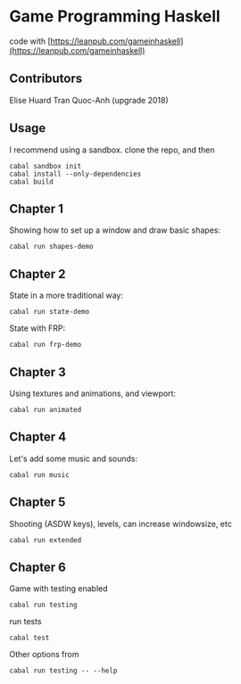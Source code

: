 # Game Programming Haskell

code with [https://leanpub.com/gameinhaskell](https://leanpub.com/gameinhaskell)

## Contributors
Elise Huard
Tran Quoc-Anh (upgrade 2018)

## Usage

I recommend using a sandbox. clone the repo, and then

    cabal sandbox init
    cabal install --only-dependencies
    cabal build

## Chapter 1

Showing how to set up a window and draw basic shapes:

    cabal run shapes-demo

## Chapter 2

State in a more traditional way:

    cabal run state-demo

State with FRP:

    cabal run frp-demo

## Chapter 3

Using textures and animations, and viewport:

    cabal run animated

## Chapter 4

Let's add some music and sounds:

    cabal run music

## Chapter 5

Shooting (ASDW keys), levels, can increase windowsize, etc

    cabal run extended

## Chapter 6

Game with testing enabled

    cabal run testing

run tests

    cabal test

Other options from 

    cabal run testing -- --help
